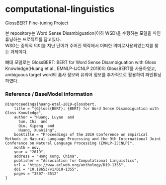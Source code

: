 # computational-linguistics
GlossBERT Fine-tuning Project

본 repository는 Word Sense Disambiguation(이하 WSD)을 수행하는 모델을 파인튜닝하는 프로젝트를 담고있다.  
WSD는 중의적 의미를 지닌 단어가 주어진 맥락에서 어떠한 의미로사용되었는지를 찾는 과제이다.

뼈대 모델로는 GlossBERT: BERT for Word Sense Disambiguation with Gloss Knowledge(Huang et al., EMNLP-IJCNLP 2019)의 GlossBERT를 사용하였고,
ambiguous target word의 품사 정보와 유의어 정보를 추가적으로 활용하여 파인튜닝 하였다.




### Reference / BaseModel information
```
@inproceedings{huang-etal-2019-glossbert,
    title = "{G}loss{BERT}: {BERT} for Word Sense Disambiguation with Gloss Knowledge",
    author = "Huang, Luyao  and
      Sun, Chi  and
      Qiu, Xipeng  and
      Huang, Xuanjing",
    booktitle = "Proceedings of the 2019 Conference on Empirical Methods in Natural Language Processing and the 9th International Joint Conference on Natural Language Processing (EMNLP-IJCNLP)",
    month = nov,
    year = "2019",
    address = "Hong Kong, China",
    publisher = "Association for Computational Linguistics",
    url = "https://www.aclweb.org/anthology/D19-1355",
    doi = "10.18653/v1/D19-1355",
    pages = "3507--3512"
}
```
